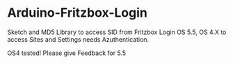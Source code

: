 # Arduino-Fritzbox-Login
Sketch and MD5 Library to access SID from Fritzbox Login OS 5.5, OS 4.X to access Sites and Settings needs Azuthentication.

OS4 tested! Please give Feedback for 5.5
